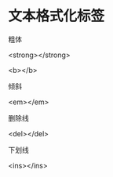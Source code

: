 # 文本格式化标签

粗体

\<strong>\</strong>

\<b>\</b>

倾斜

\<em>\</em>

删除线

\<del>\</del>	

下划线

\<ins>\</ins>